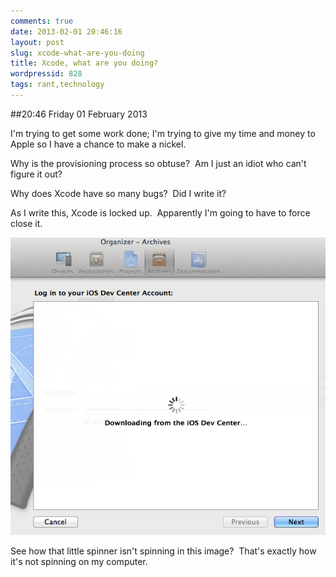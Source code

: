 ```yaml
---
comments: true
date: 2013-02-01 20:46:16
layout: post
slug: xcode-what-are-you-doing
title: Xcode, what are you doing?
wordpressid: 828
tags: rant,technology
---
```


##20:46 Friday 01 February 2013

I'm trying to get some work done; I'm trying to give my time and money to Apple so I have a chance to make a nickel.

Why is the provisioning process so obtuse?  Am I just an idiot who can't figure it out?

Why does Xcode have so many bugs?  Did I write it?

As I write this, Xcode is locked up.  Apparently I'm going to have to force close it.

[![Screen Shot 2013-02-01 at 8.38.17 PM](/images/2013/02/Screen-Shot-2013-02-01-at-8.38.17-PM.png)](/images/2013/02/Screen-Shot-2013-02-01-at-8.38.17-PM.png)

See how that little spinner isn't spinning in this image?  That's exactly how it's not spinning on my computer.
